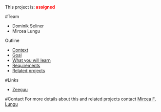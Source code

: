 This project is: <span style="color:red">**assigned** 

#Team

-  Dominik Seliner
-  Mircea Lungu

Outline

-  [Context]()
-  [Goal]()
-  [What you will learn]()
-  [Requirements]()
-  [Related projects]()


#Links

-  [Zeeguu](https://www.zeeguu.unibe.ch/)

#Contact
For more details about this and related projects contact [Mircea F. Lungu](%base_url%/staff/mircea)
